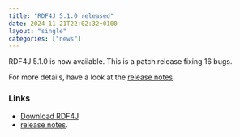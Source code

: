 ```yaml
---
title: "RDF4J 5.1.0 released"
date: 2024-11-21T22:02:32+0100
layout: "single"
categories: ["news"]
---
```

RDF4J 5.1.0 is now available. This is a patch release fixing 16 bugs.

For more details, have a look at the [release notes](/release-notes/5.1.0).
<!--more-->
### Links

- [Download RDF4J](/download/)
- [release notes](/release-notes/5.1.0).
